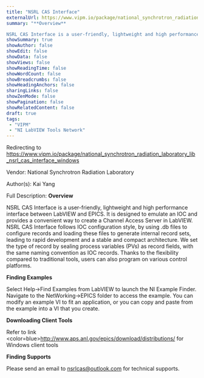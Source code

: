 ```yaml
---
title: "NSRL CAS Interface"
externalUrl: https://www.vipm.io/package/national_synchrotron_radiation_laboratory_lib_nsrl_cas_interface_windows
summary: "**Overview**

NSRL CAS Interface is a user-friendly, lightweight and high performance interface between LabVIEW  and EPICS."
showSummary: true
showAuthor: false
showEdit: false
showData: false
showViews: false
showReadingTime: false
showWordCount: false
showBreadcrumbs: false
showHeadingAnchors: false
sharingLinks: false
showZenMode: false
showPagination: false
showRelatedContent: false
draft: true
tags:
 - "VIPM"
 - "NI LabVIEW Tools Network"
---
```


Redirecting to https://www.vipm.io/package/national_synchrotron_radiation_laboratory_lib_nsrl_cas_interface_windows

Vendor: National Synchrotron Radiation Laboratory

Author(s): Kai Yang
 
Full Description:
**Overview**

NSRL CAS Interface is a user-friendly, lightweight and high performance interface between LabVIEW  and EPICS. It is designed to emulate an IOC and provides a convenient way to create a Channel Access Server in LabVIEW. NSRL CAS Interface follows IOC configuration style, by using .db files to configure records and loading these files to generate internal record sets, leading to rapid development and a stable and compact architecture. We set the type of record by sealing process variables (PVs) as record fields, with the same naming convention as IOC records. Thanks to the flexibility compared to traditional tools, users can also program on various control platforms.

**Finding Examples**

Select Help->Find Examples from LabVIEW to launch the NI Example Finder. Navigate to the NetWorking->EPICS folder to access the example. You can modify an example VI to fit an application, or you can copy and paste from the example into a VI that you create.

**Downloading Client Tools**

Refer to link <color=blue>http://www.aps.anl.gov/epics/download/distributions/</color> for  Windows client tools 

**Finding Supports**

Please send an email to nsrlcas@outlook.com for technical supports.